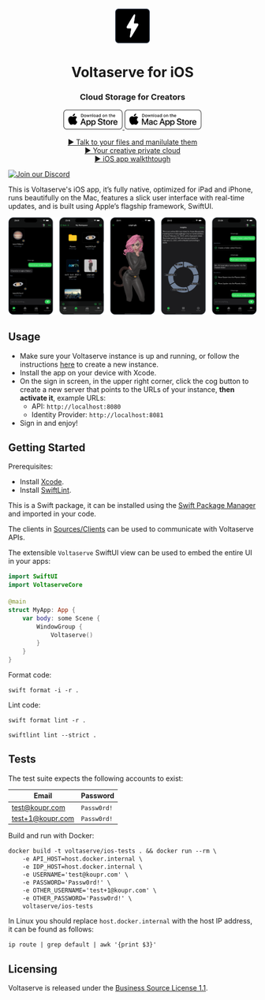 <!-- markdownlint-disable MD033 MD041 -->
<p align="center">
  <img height="70" src=".assets/brand-20250421130000.svg" />
  <h1 align="center">Voltaserve for iOS</h1>
</p>

<h3 align="center">Cloud Storage for Creators</h2>

<p align="center">
  <a href="https://apps.apple.com/app/id6744360805">
    <img height="40" src=".assets/app-store-20250424234000.svg" />
  </a>
  <a href="https://apps.apple.com/mac/app/id6744360805">
    <img height="40" src=".assets/mac-app-store-20250424234000.svg" />
  </a>
</p>

<p align="center">
  <a href="https://youtu.be/sCfvdj49WBw">▶ Talk to your files and manilulate them</a>
  <br/>
  <a href="https://youtu.be/Uf3EWb2hDfs">▶ Your creative private cloud</a>
  <br/>
  <a href="https://youtu.be/RpHp0OEa_o8">▶ iOS app walkthtough</a>
</p>

[![Join our Discord](https://img.shields.io/badge/Discord-5865F2?logo=discord&logoColor=white&label=Join%20us&style=for-the-badge)](https://discord.gg/qYXtsMpqMR)

This is Voltaserve's iOS app, it’s fully native, optimized for iPad and iPhone, runs beautifully on the Mac, features a slick user interface with real-time updates, and is built using Apple’s flagship framework, SwiftUI.

<img src=".assets/collage-20250528000000.png">

## Usage

- Make sure your Voltaserve instance is up and running, or follow the instructions [here](https://github.com/kouprlabs/voltaserve) to create a new instance.
- Install the app on your device with Xcode.
- On the sign in screen, in the upper right corner, click the cog button to create a new server that points to the URLs of your instance, **then activate it**, example URLs:
  - API: `http://localhost:8080`
  - Identity Provider: `http://localhost:8081`
- Sign in and enjoy!

## Getting Started

Prerequisites:

- Install [Xcode](https://developer.apple.com/xcode/).
- Install [SwiftLint](https://github.com/realm/SwiftLint).

This is a Swift package, it can be installed using the [Swift Package Manager](https://www.swift.org/documentation/package-manager/) and imported in your code.

The clients in [Sources/Clients](./Sources/Clients) can be used to communicate with Voltaserve APIs.

The extensible `Voltaserve` SwiftUI view can be used to embed the entire UI in your apps:

```swift
import SwiftUI
import VoltaserveCore

@main
struct MyApp: App {
    var body: some Scene {
        WindowGroup {
            Voltaserve()
        }
    }
}
```

Format code:

```shell
swift format -i -r .
```

Lint code:

```shell
swift format lint -r .
```

```shell
swiftlint lint --strict .
```

## Tests

The test suite expects the following accounts to exist:

| Email            | Password    |
| ---------------- | ----------- |
| test@koupr.com   | `Passw0rd!` |
| test+1@koupr.com | `Passw0rd!` |

Build and run with Docker:

```shell
docker build -t voltaserve/ios-tests . && docker run --rm \
    -e API_HOST=host.docker.internal \
    -e IDP_HOST=host.docker.internal \
    -e USERNAME='test@koupr.com' \
    -e PASSWORD='Passw0rd!' \
    -e OTHER_USERNAME='test+1@koupr.com' \
    -e OTHER_PASSWORD='Passw0rd!' \
    voltaserve/ios-tests
```

In Linux you should replace `host.docker.internal` with the host IP address, it can be found as follows:

```shell
ip route | grep default | awk '{print $3}'
```

## Licensing

Voltaserve is released under the [Business Source License 1.1](LICENSE).
